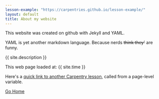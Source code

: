 ```yaml
---
lesson-example: "https://carpentries.github.io/lesson-example/"
layout: default
title: About my website
---
```


This website was created on github with Jekyll and YAML.

YAML is yet another markdown language. Because nerds ~~think they'~~ are funny.

{{ site.description }}

This web page loaded at: {{ site.time }}

Here's a [quick link to another Carpentry lesson]({{page.lesson-example}}), called from a page-level variable.

[Go Home](.)

